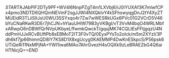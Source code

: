 $START$AJAbPlF2DTy9PF+WV4l6NnpPZgT4m1LXVbj6/iJ0iYUXAf3K7mIwfCPx4pmo3NDTD6QHQmNEVmF2sgJJWI4NXQklvY4kSFhswyqgDnJ2tY4XyZTMUEldR3TLiiSIIJsU0WU3SSYxqo4r7Zw7wWESRkUGx6PVc01G2VCrD5V46bYuCNaRKwR3DEr7jhCJN+hYiauUHlW79B3yVKBgI/vT3VvM4bqO4WRLMbfxARwpG6nDBWfQrNVpUKbyeLffwmkQwckT/gqujMK74CQLtEsFFtjgqzU4NddPmHJJxRCvBUftPb8sEBMoT2IT3F0vTQ/0EyxPYsTo2oIck/m5m2XYzI/3Pdh6kf7jp66himnQD8lY7KS8D1X8xgUcyg0KAEMMP4DwKnESkpcS/P56psk6UTiQeRi11NxMPjNA+YWI1iwa6MAo7AhrGvezH4sOQXk9zLeBRAEZbG4Q6aiHTNicjQ==$END$